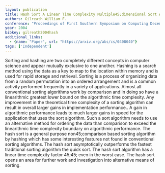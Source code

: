 ```yaml
---
layout: publication
title: Hash Sort A Linear Time Complexity Multiple45;dimensional Sort Algorithm
authors: Gilreath William F.
conference: "Proceedings of First Southern Symposium on Computing December"
year: 2004
bibkey: gilreath2004hash
additional_links:
  - {name: "Paper", url: "https://arxiv.org/abs/cs/0408040"}
tags: ['Independent']
---
```

Sorting and hashing are two completely different concepts in computer science and appear mutually exclusive to one another. Hashing is a search method using the data as a key to map to the location within memory and is used for rapid storage and retrieval. Sorting is a process of organizing data from a random permutation into an ordered arrangement and is a common activity performed frequently in a variety of applications. Almost all conventional sorting algorithms work by comparison and in doing so have a linearithmic greatest lower bound on the algorithmic time complexity. Any improvement in the theoretical time complexity of a sorting algorithm can result in overall larger gains in implementation performance.. A gain in algorithmic performance leads to much larger gains in speed for the application that uses the sort algorithm. Such a sort algorithm needs to use an alternative method for ordering the data than comparison to exceed the linearithmic time complexity boundary on algorithmic performance. The hash sort is a general purpose non45;comparison based sorting algorithm by hashing which has some interesting features not found in conventional sorting algorithms. The hash sort asymptotically outperforms the fastest traditional sorting algorithm the quick sort. The hash sort algorithm has a linear time complexity factor 45;45; even in the worst case. The hash sort opens an area for further work and investigation into alternative means of sorting.
